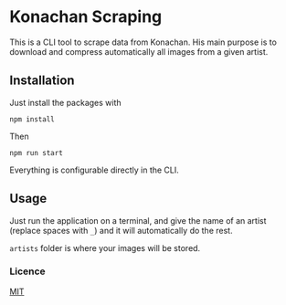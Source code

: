 # Konachan Scraping

This is a CLI tool to scrape data from Konachan. His main purpose is to download and compress automatically all images from a given artist.

## Installation
Just install the packages with
```
npm install
```

Then
```
npm run start
```

Everything is configurable directly in the CLI.

## Usage
Just run the application on a terminal, and give the name of an artist (replace spaces with `_`) and it will automatically do the rest.

`artists` folder is where your images will be stored.

### Licence
[MIT](https://choosealicense.com/licenses/mit/)
